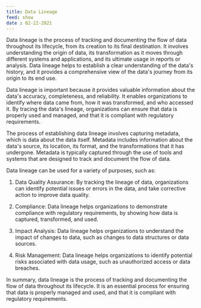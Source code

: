 ```yaml
---
title: Data Lineage
feed: show
date : 02-22-2021
---
```

Data lineage is the process of tracking and documenting the flow of data throughout its lifecycle, from its creation to its final destination. It involves understanding the origin of data, its transformation as it moves through different systems and applications, and its ultimate usage in reports or analysis. Data lineage helps to establish a clear understanding of the data's history, and it provides a comprehensive view of the data's journey from its origin to its end use.

Data lineage is important because it provides valuable information about the data's accuracy, completeness, and reliability. It enables organizations to identify where data came from, how it was transformed, and who accessed it. By tracing the data's lineage, organizations can ensure that data is properly used and managed, and that it is compliant with regulatory requirements.

The process of establishing data lineage involves capturing metadata, which is data about the data itself. Metadata includes information about the data's source, its location, its format, and the transformations that it has undergone. Metadata is typically captured through the use of tools and systems that are designed to track and document the flow of data.

Data lineage can be used for a variety of purposes, such as:

1.  Data Quality Assurance: By tracking the lineage of data, organizations can identify potential issues or errors in the data, and take corrective action to improve data quality.
    
2.  Compliance: Data lineage helps organizations to demonstrate compliance with regulatory requirements, by showing how data is captured, transformed, and used.
    
3.  Impact Analysis: Data lineage helps organizations to understand the impact of changes to data, such as changes to data structures or data sources.
    
4.  Risk Management: Data lineage helps organizations to identify potential risks associated with data usage, such as unauthorized access or data breaches.
    

In summary, data lineage is the process of tracking and documenting the flow of data throughout its lifecycle. It is an essential process for ensuring that data is properly managed and used, and that it is compliant with regulatory requirements.